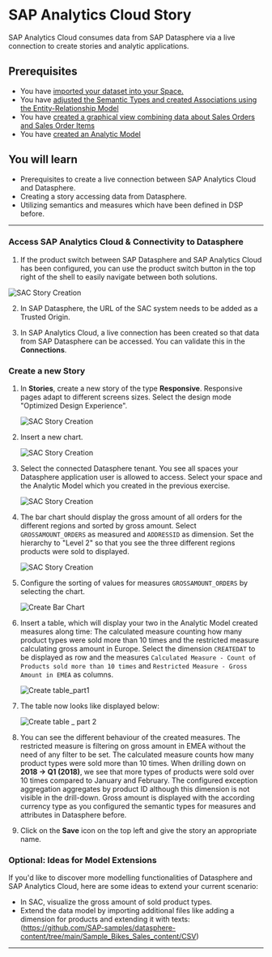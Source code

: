 # SAP Analytics Cloud Story

SAP Analytics Cloud consumes data from SAP Datasphere via a live connection to create stories and analytic applications. 
## Prerequisites
 - You have [imported your dataset into your Space.](../dsp_modeling_1-import-dataset/dsp_modeling_1-import-dataset.md)
 - You have [adjusted the Semantic Types and created Associations using the Entity-Relationship Model](../dsp_modeling_2-create-relationships/dsp_modeling_2-create-relationships.md)
 - You have [created a graphical view combining data about Sales Orders and Sales Order Items](../dsp_modeling_3-create-graphical-view/dsp_modeling_3-create-graphical-view.md)
 - You have [created an Analytic Model](../dsp_modeling_4-create-analytic-model/dsp_modeling_4-create-analytic-model.md)

## You will learn
  - Prerequisites to create a live connection between SAP Analytics Cloud and Datasphere.
  - Creating a story accessing data from Datasphere.
  - Utilizing semantics and measures which have been defined in DSP before.

---

### Access SAP Analytics Cloud & Connectivity to Datasphere
1. If the product switch between SAP Datasphere and SAP Analytics Cloud has been configured, you can use the product switch button in the top right of the shell to easily navigate between both solutions. 

  ![SAC Story Creation](./images-dsp_modeling_5-create-sac-story/DS_SAC_Switch.png)

2. In SAP Datasphere, the URL of the SAC system needs to be added as a Trusted Origin. 

2. In SAP Analytics Cloud, a live connection has been created so that data from SAP Datasphere can be accessed. You can validate this in the **Connections**.


### Create a new Story
1. In **Stories**, create a new story of the type **Responsive**. Responsive pages adapt to different screens sizes. Select the design mode "Optimized Design Experience". 

    ![SAC Story Creation](./images-dsp_modeling_5-create-sac-story/DS_SAC_StoryCreation.png)

2.  Insert a new chart.

    ![SAC Story Creation](./images-dsp_modeling_5-create-sac-story/DS_SAC_InsertChart.png)

3. Select the connected Datasphere tenant. You see all spaces your Datasphere application user is allowed to access. Select your space and the Analytic Model which you created in the previous exercise.

    ![SAC Story Creation](./images-dsp_modeling_5-create-sac-story/DS_SAC_SelectModel.png)

 4. The bar chart should display the gross amount of all orders for the different regions and sorted by gross amount. Select `GROSSAMOUNT_ORDERS` as measured and `ADDRESSID` as dimension. Set the hierarchy to "Level 2" so that you see the three different regions products were sold to displayed.

    ![SAC Story Creation](./images-dsp_modeling_5-create-sac-story/DS_SAC_HierarchyLevel.png)

 5. Configure the sorting of values for measures `GROSSAMOUNT_ORDERS` by selecting the chart.  

    ![Create Bar Chart](./images-dsp_modeling_5-create-sac-story/DS_GrossamountPerRegion.png)
 
6. Insert a table, which will display your two in the Analytic Model created measures along time: The calculated measure counting how many product types were sold more than 10 times and the restricted measure calculating gross amount in Europe. Select the dimension `CREATEDAT` to be displayed as row and the measures `Calculated Measure - Count of Products sold more than 10 times` and `Restricted Measure - Gross Amount in EMEA` as columns.

    ![Create table_part1](./images-dsp_modeling_5-create-sac-story/DS_SAC_Table_Config.png)

7. The table now looks like displayed below:

    ![Create table _ part 2](./images-dsp_modeling_5-create-sac-story/DS_SAC_Table.png)

7. You can see the different behaviour of the created measures. The restricted measure is filtering on gross amount in EMEA without the need of any filter to be set. 
The calculated measure counts how many product types were sold more than 10 times. When drilling down on **2018 -> Q1 (2018)**, we see that more types of products were sold over 10 times compared to January and February. The configured exception aggregation aggregates by product ID although this dimension is not visible in the drill-down.
Gross amount is displayed with the according currency type as you configured the semantic types for measures and attributes in Datasphere before.

8. Click on the **Save** icon on the top left and give the story an appropriate name.

### Optional: Ideas for Model Extensions
If you'd like to discover more modelling functionalities of Datasphere and SAP Analytics Cloud, here are some ideas to extend your current scenario:
- In SAC, visualize the gross amount of sold product types.
- Extend the data model by importing additional  files like adding a dimension for products and extending it with texts: (https://github.com/SAP-samples/datasphere-content/tree/main/Sample_Bikes_Sales_content/CSV)


---
